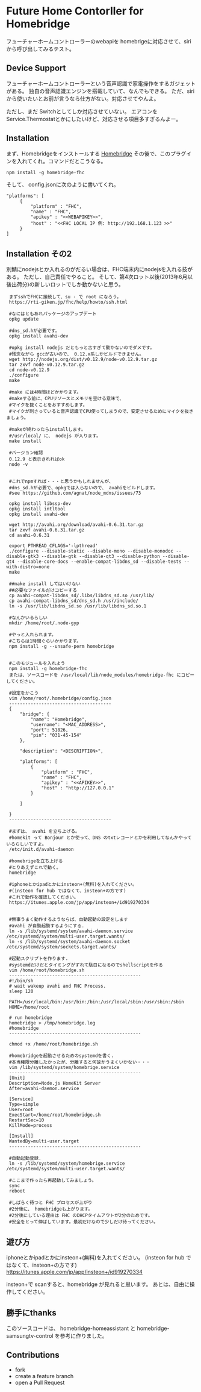 
# Future Home Contorller for Homebridge
フューチャーホームコントローラーのwebapiを homebrigeに対応させて、siriから呼び出してみるテスト。

## Device Support
フューチャーホームコントローラーという音声認識で家電操作をするガジェットがある。
独自の音声認識エンジンを搭載していて、なんでもできる。
ただ、siriから使いたいとお前が言うなら仕方がない。対応させてやんよ。

ただし、まだ Switchとしてしか対応させていない。
エアコンをService.Thermostatとかにしたいけど、対応させる項目多すぎるんよー。


## Installation

まず、Homebridgeをインストールする [Homebridge](https://github.com/nfarina/homebridge)
その後で、このプラグインを入れてくれ。コマンドだとこうなる。

    npm install -g homebridge-fhc

そして、 config.jsonに次のように書いてくれ。

    "platforms": [
         {
             "platform" : "FHC",
             "name" : "FHC",
             "apikey" : "<<WEBAPIKEY>>",
             "host" : "<<FHC LOCAL IP 例: http://192.168.1.123 >>"
         }
    ]

## Installation その2

別鯖にnodejsとか入れるのがだるい場合は、FHC端末内にnodejsを入れる技がある。
ただし、自己責任でやること。
そして、第4次ロット以後(2013年6月以後出荷分)の新しいロットでしか動かないと思う。


     まずsshでFHCに接続して、su - で root になろう。
     https://rti-giken.jp/fhc/help/howto/ssh.html
     
     #なにはともあれパッケージのアップデート
     opkg update
     
     #dns_sd.hが必要です。
     opkg install avahi-dev
     
     #opkg install nodejs だともっと古すぎて動かないのでダメです。
     #残念ながら gccが古いので、 0.12.x系しかビルドできません。
     wget http://nodejs.org/dist/v0.12.9/node-v0.12.9.tar.gz
     tar zxvf node-v0.12.9.tar.gz
     cd node-v0.12.9
     ./configure
     make
     
     #make には4時間ほどかかります。
     #makeする前に、CPUリソースとメモリを空ける意味で、
     #マイクを抜くことをおすすめします。
     #マイクが刺さっていると音声認識でCPU使ってしまうので、安定させるためにマイクを抜きましょう。
     
     #makeが終わったらinstallします。
     #/usr/local/ に、 nodejs が入ります。
     make install
     
     #バージョン確認
     0.12.9 と表示されればok
     node -v
     
     
     #これでnpmすれば・・・と思うかもしれませんが、
     #dns_sd.hが必要で、opkgでは入らないので、 avahiをビルドします。
     #see https://github.com/agnat/node_mdns/issues/73
     
     opkg install libssp-dev
     opkg install intltool
     opkg install avahi-dev
     
     wget http://avahi.org/download/avahi-0.6.31.tar.gz
     tar zxvf avahi-0.6.31.tar.gz
     cd avahi-0.6.31
     
     export PTHREAD_CFLAGS='-lpthread'
     ./configure --disable-static --disable-mono --disable-monodoc --disable-gtk3 --disable-gtk --disable-qt3 --disable-python --disable-qt4 --disable-core-docs --enable-compat-libdns_sd --disable-tests --with-distro=none
     make
     
     ##make install してはいけない
     ##必要なファイルだけコピーする
     cp avahi-compat-libdns_sd/.libs/libdns_sd.so /usr/lib/
     cp avahi-compat-libdns_sd/dns_sd.h /usr/include/
     ln -s /usr/lib/libdns_sd.so /usr/lib/libdns_sd.so.1
     
     #なんかいるらしい
     mkdir /home/root/.node-gyp
     
     #やっと入れられます。
     #こちらは1時間ぐらいかかります。
     npm install -g --unsafe-perm homebridge
     
     
     #このモジュールを入れよう
     npm install -g homebridge-fhc
     または、ソースコードを /usr/local/lib/node_modules/homebridge-fhc にコピーしてください。
     
     #設定をかこう
     vim /home/root/.homebridge/config.json
     --------------------------------------
     {
         "bridge": {
             "name": "Homebridge",
             "username": "<MAC_ADDRESS>",
             "port": 51826,
             "pin": "031-45-154"
         },
     
         "description": "<DESCRIPTION>",
     
         "platforms": [
             {
                 "platform" : "FHC",
                 "name" : "FHC",
                 "apikey" : "<<APIKEY>>",
                 "host" : "http://127.0.0.1"
             }
     
         ]
     
     }
     --------------------------------------
     
     #まずは、 avahi を立ち上げる。
     #homekit って Bonjour とか使って、DNS のtxtレコードとかを利用してなんかやっているらしいですよ。
     /etc/init.d/avahi-daemon
     
     #homebrigeを立ち上げる
     #とりあえずこれで動く。
     homebridge
     
     #iphoneとかipadとかにinsteon+(無料)を入れてください。
     #(insteon for hub ではなくて、insteon+の方です)
     #これで動作を確認してください。
     https://itunes.apple.com/jp/app/insteon+/id919270334
     
     
     #無事うまく動作するようならば、自動起動の設定をします
     #avahi が自動起動するようにする.
     ln -s /lib/systemd/system/avahi-daemon.service /etc/systemd/system/multi-user.target.wants/
     ln -s /lib/systemd/system/avahi-daemon.socket /etc/systemd/system/sockets.target.wants/
     
     #起動スクリプトを作ります.
     #systemdだけだとタイミングがずれて駄目になるのでshellscriptを作る
     vim /home/root/homebridge.sh
     -------------------------------------------------
     #!/bin/sh
     # wait wakeup avahi and FHC Process.
     sleep 120
     
     PATH=/usr/local/bin:/usr/bin:/bin:/usr/local/sbin:/usr/sbin:/sbin
     HOME=/home/root
     
     # run homebridge
     homebridge > /tmp/homebridge.log
     #homebridge
     -------------------------------------------------
     
     chmod +x /home/root/homebridge.sh
     
     #homebridgeを起動させるためのsystemdを書く.
     #本当権限分離したかったが、分離すると何故かうまくいかない・・・
     vim /lib/systemd/system/homebrige.service
     -------------------------------------------------
     [Unit]
     Description=Node.js HomeKit Server
     After=avahi-daemon.service
     
     [Service]
     Type=simple
     User=root
     ExecStart=/home/root/homebridge.sh
     RestartSec=10
     KillMode=process
     
     [Install]
     WantedBy=multi-user.target
     -------------------------------------------------
     
     #自動起動登録.
     ln -s /lib/systemd/system/homebrige.service /etc/systemd/system/multi-user.target.wants/
     
     #ここまで作ったら再起動してみましょう。
     sync
     reboot
     
     #しばらく待つと FHC プロセスが上がり
     #2分後に、 homebridgeも上がります。
     #2分後にしている理由は FHC のDHCPタイムアウトが2分のためです。
     #安全をとって伸ばしています。最初だけなので少しだけ待ってください。


## 遊び方
iphoneとかipadとかにinsteon+(無料)を入れてください。
(insteon for hub ではなくて、insteon+の方です)
https://itunes.apple.com/jp/app/insteon+/id919270334


insteon+で scanすると、homebridge が見れると思います。
あとは、自由に操作してください。


## 勝手にthanks
このソースコードは、 homebridge-homeassistant と homebridge-samsungtv-control を参考に作りました。


## Contributions

* fork
* create a feature branch
* open a Pull Request
